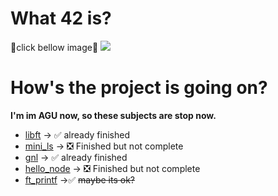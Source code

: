 # What 42 is?
📛click bellow image📛
<a href="https://42tokyo.jp/"><img src="https://user-images.githubusercontent.com/58177127/105044755-70e61880-5aaa-11eb-9706-816463cb518a.png"></a>

# How's the project is going on?

**I'm im AGU now, so these subjects are stop now.**

* <a href="https://github.com/HinataKikuchi/42-cursus/tree/master/libft">libft</a> -> ✅ already finished
* <a href="https://github.com/HinataKikuchi/42-cursus/tree/master/mini_ls">mini_ls</a> -> ❎ Finished but not complete
* <a href="https://github.com/HinataKikuchi/42-cursus/tree/master/gnl">gnl</a> -> ✅ already finished
* <a href="https://github.com/HinataKikuchi/42-cursus/tree/master/hello_node">hello_node</a> -> ❎ Finished but not complete
* <a href="https://github.com/HinataKikuchi/42-cursus/tree/master/ft_printf">ft_printf</a> ->✅ ~~maybe its ok?~~